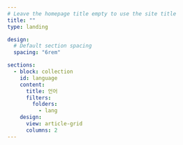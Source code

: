 ```yaml
---
# Leave the homepage title empty to use the site title
title: ""
type: landing

design:
  # Default section spacing
  spacing: "6rem"

sections:
  - block: collection
    id: language
    content:
      title: 언어
      filters:
        folders:
          - lang
    design:
      view: article-grid
      columns: 2
---
```

